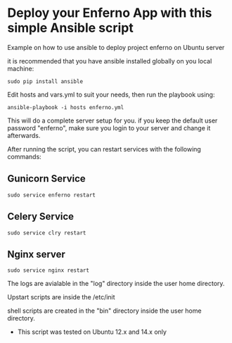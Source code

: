 Deploy your Enferno App with this simple Ansible script
=======================================================

Example on how to use ansible to deploy project enferno on Ubuntu server

it is recommended that you have ansible installed globally on you local machine: 

```
sudo pip install ansible
```

Edit hosts and vars.yml to suit your needs, then run the playbook using: 

```
ansible-playbook -i hosts enferno.yml 
```

This will do a complete server setup for you.
if you keep the default user password "enferno", make sure you login to your server and change it afterwards. 

After running the script, you can restart services with the following commands: 

Gunicorn Service 
---------------
```
sudo service enferno restart
```

Celery Service
--------------
```
sudo service clry restart
```

Nginx server
------------
```
sudo service nginx restart
```

The logs are avialable in the "log" directory inside the user home directory. 

Upstart scripts are inside the /etc/init 

shell scripts are created in the "bin" directory inside the user home directory. 


* This script was tested on Ubuntu 12.x and 14.x only 
